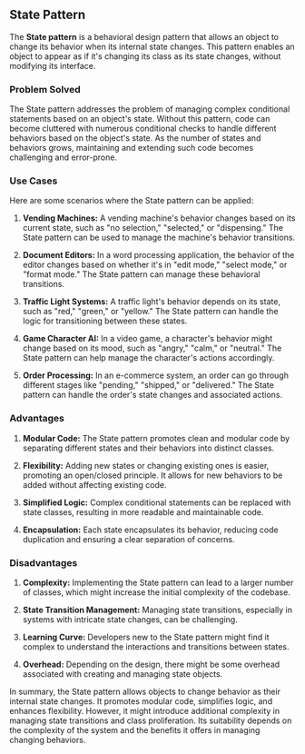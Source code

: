 
## State Pattern

The **State pattern** is a behavioral design pattern that allows an object to change its behavior when its internal state changes. This pattern enables an object to appear as if it's changing its class as its state changes, without modifying its interface.

### Problem Solved

The State pattern addresses the problem of managing complex conditional statements based on an object's state. Without this pattern, code can become cluttered with numerous conditional checks to handle different behaviors based on the object's state. As the number of states and behaviors grows, maintaining and extending such code becomes challenging and error-prone.

### Use Cases

Here are some scenarios where the State pattern can be applied:

1.  **Vending Machines:** A vending machine's behavior changes based on its current state, such as "no selection," "selected," or "dispensing." The State pattern can be used to manage the machine's behavior transitions.
    
2.  **Document Editors:** In a word processing application, the behavior of the editor changes based on whether it's in "edit mode," "select mode," or "format mode." The State pattern can manage these behavioral transitions.
    
3.  **Traffic Light Systems:** A traffic light's behavior depends on its state, such as "red," "green," or "yellow." The State pattern can handle the logic for transitioning between these states.
    
4.  **Game Character AI:** In a video game, a character's behavior might change based on its mood, such as "angry," "calm," or "neutral." The State pattern can help manage the character's actions accordingly.
    
5.  **Order Processing:** In an e-commerce system, an order can go through different stages like "pending," "shipped," or "delivered." The State pattern can handle the order's state changes and associated actions.
    

### Advantages

1.  **Modular Code:** The State pattern promotes clean and modular code by separating different states and their behaviors into distinct classes.
    
2.  **Flexibility:** Adding new states or changing existing ones is easier, promoting an open/closed principle. It allows for new behaviors to be added without affecting existing code.
    
3.  **Simplified Logic:** Complex conditional statements can be replaced with state classes, resulting in more readable and maintainable code.
    
4.  **Encapsulation:** Each state encapsulates its behavior, reducing code duplication and ensuring a clear separation of concerns.
    

### Disadvantages

1.  **Complexity:** Implementing the State pattern can lead to a larger number of classes, which might increase the initial complexity of the codebase.
    
2.  **State Transition Management:** Managing state transitions, especially in systems with intricate state changes, can be challenging.
    
3.  **Learning Curve:** Developers new to the State pattern might find it complex to understand the interactions and transitions between states.
    
4.  **Overhead:** Depending on the design, there might be some overhead associated with creating and managing state objects.
    

In summary, the State pattern allows objects to change behavior as their internal state changes. It promotes modular code, simplifies logic, and enhances flexibility. However, it might introduce additional complexity in managing state transitions and class proliferation. Its suitability depends on the complexity of the system and the benefits it offers in managing changing behaviors.